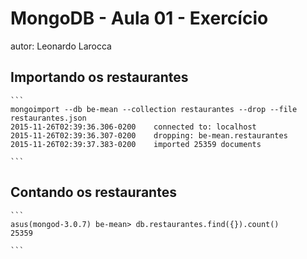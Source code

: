 # MongoDB - Aula 01 - Exercício
autor: Leonardo Larocca

## Importando os restaurantes

    ```
    mongoimport --db be-mean --collection restaurantes --drop --file restaurantes.json
    2015-11-26T02:39:36.306-0200    connected to: localhost
    2015-11-26T02:39:36.307-0200    dropping: be-mean.restaurantes
    2015-11-26T02:39:37.383-0200    imported 25359 documents

    ```

## Contando os restaurantes

    ```
    asus(mongod-3.0.7) be-mean> db.restaurantes.find({}).count()
    25359

    ```

```

